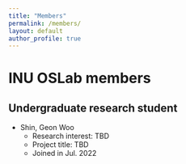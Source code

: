 ```yaml
---
title: "Members"
permalink: /members/
layout: default
author_profile: true
---
```


# INU OSLab members
## Undergraduate research student
- Shin, Geon Woo
  - Research interest: TBD
  - Project title: TBD
  - Joined in Jul. 2022
